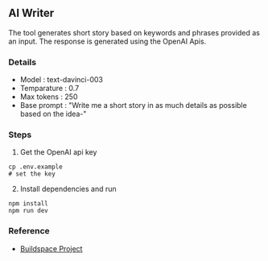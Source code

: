 ## AI Writer
The tool generates short story based on keywords and phrases provided as 
an input. The response is generated using the OpenAI Apis.

### Details

- Model : text-davinci-003
- Temparature : 0.7
- Max tokens : 250
- Base prompt : "Write me a short story in as much details as possible based on the idea-"

### Steps
1. Get the OpenAI api key 
```
cp .env.example
# set the key 
```

2. Install dependencies and run
```
npm install
npm run dev
```

### Reference

* [Buildspace Project](https://buildspace.so/p/build-ai-writing-assistant-gpt3)
